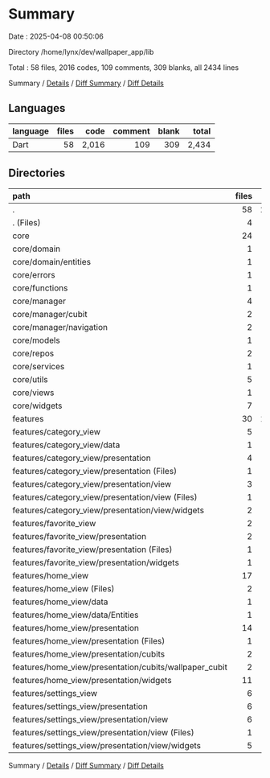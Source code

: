 # Summary

Date : 2025-04-08 00:50:06

Directory /home/lynx/dev/wallpaper_app/lib

Total : 58 files,  2016 codes, 109 comments, 309 blanks, all 2434 lines

Summary / [Details](details.md) / [Diff Summary](diff.md) / [Diff Details](diff-details.md)

## Languages
| language | files | code | comment | blank | total |
| :--- | ---: | ---: | ---: | ---: | ---: |
| Dart | 58 | 2,016 | 109 | 309 | 2,434 |

## Directories
| path | files | code | comment | blank | total |
| :--- | ---: | ---: | ---: | ---: | ---: |
| . | 58 | 2,016 | 109 | 309 | 2,434 |
| . (Files) | 4 | 72 | 0 | 11 | 83 |
| core | 24 | 640 | 109 | 151 | 900 |
| core/domain | 1 | 31 | 0 | 4 | 35 |
| core/domain/entities | 1 | 31 | 0 | 4 | 35 |
| core/errors | 1 | 51 | 0 | 7 | 58 |
| core/functions | 1 | 16 | 0 | 2 | 18 |
| core/manager | 4 | 33 | 0 | 16 | 49 |
| core/manager/cubit | 2 | 14 | 0 | 8 | 22 |
| core/manager/navigation | 2 | 19 | 0 | 8 | 27 |
| core/models | 1 | 11 | 0 | 4 | 15 |
| core/repos | 2 | 41 | 0 | 7 | 48 |
| core/services | 1 | 34 | 0 | 11 | 45 |
| core/utils | 5 | 137 | 109 | 70 | 316 |
| core/views | 1 | 10 | 0 | 2 | 12 |
| core/widgets | 7 | 276 | 0 | 28 | 304 |
| features | 30 | 1,304 | 0 | 147 | 1,451 |
| features/category_view | 5 | 136 | 0 | 20 | 156 |
| features/category_view/data | 1 | 23 | 0 | 4 | 27 |
| features/category_view/presentation | 4 | 113 | 0 | 16 | 129 |
| features/category_view/presentation (Files) | 1 | 10 | 0 | 3 | 13 |
| features/category_view/presentation/view | 3 | 103 | 0 | 13 | 116 |
| features/category_view/presentation/view (Files) | 1 | 9 | 0 | 3 | 12 |
| features/category_view/presentation/view/widgets | 2 | 94 | 0 | 10 | 104 |
| features/favorite_view | 2 | 68 | 0 | 5 | 73 |
| features/favorite_view/presentation | 2 | 68 | 0 | 5 | 73 |
| features/favorite_view/presentation (Files) | 1 | 9 | 0 | 2 | 11 |
| features/favorite_view/presentation/widgets | 1 | 59 | 0 | 3 | 62 |
| features/home_view | 17 | 855 | 0 | 92 | 947 |
| features/home_view (Files) | 2 | 69 | 0 | 9 | 78 |
| features/home_view/data | 1 | 5 | 0 | 2 | 7 |
| features/home_view/data/Entities | 1 | 5 | 0 | 2 | 7 |
| features/home_view/presentation | 14 | 781 | 0 | 81 | 862 |
| features/home_view/presentation (Files) | 1 | 16 | 0 | 2 | 18 |
| features/home_view/presentation/cubits | 2 | 116 | 0 | 27 | 143 |
| features/home_view/presentation/cubits/wallpaper_cubit | 2 | 116 | 0 | 27 | 143 |
| features/home_view/presentation/widgets | 11 | 649 | 0 | 52 | 701 |
| features/settings_view | 6 | 245 | 0 | 30 | 275 |
| features/settings_view/presentation | 6 | 245 | 0 | 30 | 275 |
| features/settings_view/presentation/view | 6 | 245 | 0 | 30 | 275 |
| features/settings_view/presentation/view (Files) | 1 | 9 | 0 | 2 | 11 |
| features/settings_view/presentation/view/widgets | 5 | 236 | 0 | 28 | 264 |

Summary / [Details](details.md) / [Diff Summary](diff.md) / [Diff Details](diff-details.md)